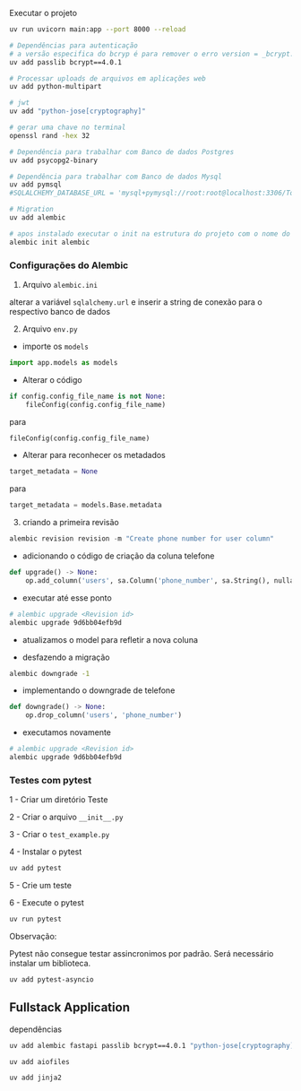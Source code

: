 Executar o projeto

```bash
uv run uvicorn main:app --port 8000 --reload

# Dependências para autenticação
# a versão especifica do bcryp é para remover o erro version = _bcrypt.__about__.__version__
uv add passlib bcrypt==4.0.1

# Processar uploads de arquivos em aplicações web
uv add python-multipart

# jwt
uv add "python-jose[cryptography]"

# gerar uma chave no terminal
openssl rand -hex 32

# Dependência para trabalhar com Banco de dados Postgres
uv add psycopg2-binary

# Dependência para trabalhar com Banco de dados Mysql
uv add pymsql
#SQLALCHEMY_DATABASE_URL = 'mysql+pymysql://root:root@localhost:3306/TodoApplicationDatabase'

# Migration
uv add alembic

# apos instalado executar o init na estrutura do projeto com o nome do ambiente - escolhemos "alembic"
alembic init alembic
```

### Configurações do Alembic 

1) Arquivo `alembic.ini`

alterar a variável `sqlalchemy.url` e inserir a string de conexão para o respectivo banco de dados

2) Arquivo `env.py`

- importe os `models`

```python
import app.models as models
```

- Alterar o código
```python
if config.config_file_name is not None:
    fileConfig(config.config_file_name)
```
para

```python
fileConfig(config.config_file_name)
```

- Alterar para reconhecer os metadados
```python
target_metadata = None
```
para

```python
target_metadata = models.Base.metadata

```
3) criando a primeira revisão
```python
alembic revision revision -m "Create phone number for user column" 
```
- adicionando o código de criação da coluna telefone

```python
def upgrade() -> None:
    op.add_column('users', sa.Column('phone_number', sa.String(), nullable=True))
```
- executar até esse ponto

```bash
# alembic upgrade <Revision id>
alembic upgrade 9d6bb04efb9d
```
- atualizamos o model para refletir a nova coluna

- desfazendo a migração
```bash
alembic downgrade -1  
```

- implementando o downgrade de telefone
```python
def downgrade() -> None:
    op.drop_column('users', 'phone_number')
```
- executamos novamente 
```bash
# alembic upgrade <Revision id>
alembic upgrade 9d6bb04efb9d
```

### Testes com pytest

1 - Criar um diretório Teste

2 - Criar o arquivo `__init__.py`

3 - Criar o `test_example.py`

4 - Instalar o pytest

```bash
uv add pytest
```

5 - Crie um teste

6 - Execute o pytest

```bash
uv run pytest
```

Observação:

Pytest não consegue testar assincronimos por padrão. Será necessário instalar um biblioteca.

```bash
uv add pytest-asyncio
```
## Fullstack Application

dependências

```bash
uv add alembic fastapi passlib bcrypt==4.0.1 "python-jose[cryptography]" psycopg2-binary pytest pytest-asyncio python-multipart sqlalchemy
```


```bash
uv add aiofiles
```

```bash
uv add jinja2
```